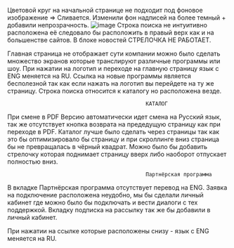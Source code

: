 Цветовой круг на начальной странице не подходит под фоновое изображение => Сливается. 
Изменили фон надписей на более темный + добавили непрозрачность. 
![image](https://user-images.githubusercontent.com/128585897/231942155-8615dc6c-e9ba-4541-a250-9497a79c0103.png)
Строка поиска не интуитивно расположена её следовало бы расположить в правый верх как и на большенстве сайтов.
В блоке новостей СТРЕЛОЧКА НЕ РАБОТАЕТ. 

Главная страница не отображает сути компании можно было сделать множество экранов которые транслируют различные программы или шоу.
При нажатии на логотип и переходе на главную страницу язык с ENG меняется на RU.
Ссылка на новые программы является бесполезной так как если нажать на логотип вы перейдете на ту же страницу.
Строка поиска относится к каталогу но расположена везде.

                                                КАТАЛОГ
При смене в PDF Версию автоматически идет смена на Русский язык, так же отсутствует кнопка возврата на предедущую страницу как при переходе в PDF.
Каталог лучше было сделать через страницы так как это бы оптимизировало бы страницу и при скроллинге вниз страница бы не превращалась в чёрный квадрат.
Можно было бы добавить стрелочку которая поднимает страницу вверх либо наоборот отпускает полностью вниз.

                                                Партнёрская программа
В вкладке Партнёрская программа отсутствует перевод на ENG.
Заявка на подключение расположена неудобно, мы бы сделали личный кабинет где можно было бы подключать и вести диалоги с тех поддержкой.
Вкладку подписка на рассылку так же бы добавили в личный кабинет.

При нажатии на ссылке которые расположены снизу - язык с ENG меняется на RU.
